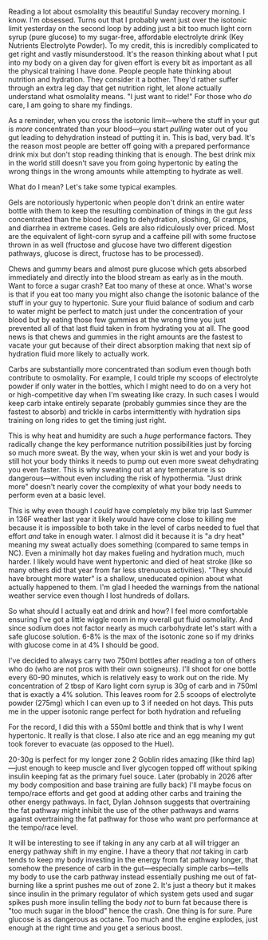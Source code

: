 Reading a lot about osmolality this beautiful Sunday recovery morning. I know. I'm obsessed. Turns out that I probably went just over the isotonic limit yesterday on the second loop by adding just a bit too much light corn syrup (pure glucose) to my sugar-free, affordable electrolyte drink (Key Nutrients Electrolyte Powder). To my credit, this is incredibly complicated to get right and vastly misunderstood. It's the reason thinking about what I put into my body on a given day for given effort is every bit as important as all the physical training I have done. People people hate thinking about nutrition and hydration. They consider it a bother. They'd rather suffer through an extra leg day that get nutrition right, let alone actually understand what osmolality means. "I just want to ride!" For those who _do_ care, I am going to share my findings.

As a reminder, when you cross the isotonic limit—where the stuff in your gut is _more_ concentrated than your blood—you start _pulling_ water out of you gut leading to dehydration instead of putting it in. This is bad, very bad. It's the reason most people are better off going with a prepared performance drink mix but don't stop reading thinking that is enough. The best drink mix in the world still doesn't save you from going hypertonic by eating the wrong things in the wrong amounts while attempting to hydrate as well.

What do I mean? Let's take some typical examples.

Gels are notoriously hypertonic when people don't drink an entire water bottle with them to keep the resulting combination of things in the gut _less_ concentrated than the blood leading to dehydration, sloshing, GI cramps, and diarrhea in extreme cases. Gels are also ridiculously over priced. Most are the equivalent of light-corn syrup and a caffeine pill with some fructose thrown in as well (fructose and glucose have two different digestion pathways, glucose is direct, fructose has to be processed).

Chews and gummy bears and almost pure glucose which gets absorbed immediately and directly into the blood stream as early as in the mouth. Want to force a sugar crash? Eat too many of these at once. What's worse is that if you eat too many you might also change the isotonic balance of the stuff in your guy to hypertonic. Sure your fluid balance of sodium and carb to water might be perfect to match just under the concentration of your blood but by eating those few gummies at the wrong time you just prevented all of that last fluid taken in from hydrating you at all. The good news is that chews and gummies in the right amounts are the fastest to vacate your gut because of their direct absorption  making that next sip of hydration fluid more likely to actually work.

Carbs are substantially more concentrated than sodium even though both contribute to osmolality. For example, I could triple my scoops of electrolyte powder if only water in the bottles, which I might need to do on a very hot or high-competitive day when I'm sweating like crazy. In such cases I would keep carb intake entirely separate (probably gummies since they are the fastest to absorb) and trickle in carbs intermittently with hydration sips training on long rides to get the timing just right.

This is why heat and humidity are such a _huge_ performance factors. They radically change the key performance nutrition possibilities just by forcing so much more sweat. By the way, when your skin is wet and your body is still hot your body thinks it needs to pump out even more sweat dehydrating you even faster. This is why sweating out at any temperature is so dangerous—without even including the risk of hypothermia. "Just drink more" doesn't nearly cover the complexity of what your body needs to perform even at a basic level.

This is why even though I _could_ have completely my bike trip last Summer in 136F weather last year it likely would have come close to killing me because it is impossible to both take in the level of carbs needed to fuel that effort _and_ take in enough water. I almost did it because it is "a dry heat" meaning my sweat actually does something (compared to same temps in NC). Even a minimally hot day makes fueling and hydration much, much harder. I likely would have went hypertonic and died of heat stroke (like so many others did that year from far less strenuous activities). "They should have brought more water" is a shallow, uneducated opinion about what actually happened to them. I'm glad I heeded the warnings from the national weather service even though I lost hundreds of dollars.

So what should I actually eat and drink and how? I feel more comfortable ensuring I've got a little wiggle room in my overall gut fluid osmolality.  And since sodium does not factor nearly as much carbohydrate let's start with a safe glucose solution. 6-8% is the max of the isotonic zone so if my drinks with glucose come in at 4% I should be good.

I've decided to always carry two 750ml bottles after reading a ton of others who do (who are not pros with their own soigneurs). I'll shoot for one bottle every 60-90 minutes, which is relatively easy to work out on the ride. My concentration of 2 tbsp of Karo light corn syrup is 30g of carb and in 750ml that is exactly a 4% solution. This leaves room for 2.5 scoops of electrolyte powder (275mg) which I can even up to 3 if needed on hot days. This puts me in the upper isotonic range perfect for both hydration and refueling

For the record, I did this with a 550ml bottle and think that is why I went hypertonic. It really is that close. I also ate rice and an egg meaning my gut took forever to evacuate (as opposed to the Huel).

20-30g is perfect for my longer zone 2 Goblin rides amazing (like third lap)—just enough to keep muscle and liver glycogen topped off without spiking insulin keeping fat as the primary fuel souce. Later (probably in 2026 after my body composition and base training are fully back) I'll maybe focus on tempo/race efforts and get good at adding other carbs and training the other energy pathways. In fact, Dylan Johnson suggests that overtraining the fat pathway might inhibit the use of the other pathways and warns against overtraining the fat pathway for those who want pro performance at the tempo/race level.

It will be interesting to see if taking in any any carb at all will trigger an energy pathway shift in my engine. I have a theory that _not_ taking in carb tends to keep my body investing in the energy from fat pathway longer, that somehow the presence of carb in the gut—especially simple carbs—tells my body to use the carb pathway instead essentially pushing me out of fat-burning like a sprint pushes me out of zone 2. It's just a theory but it makes since insulin in the primary regulator of which system gets used and sugar spikes push more insulin telling the body _not_ to burn fat because there is "too much sugar in the blood" hence the crash. One thing is for sure. Pure glucose is as dangerous as octane. Too much and the engine explodes, just enough at the right time and you get a serious boost.

